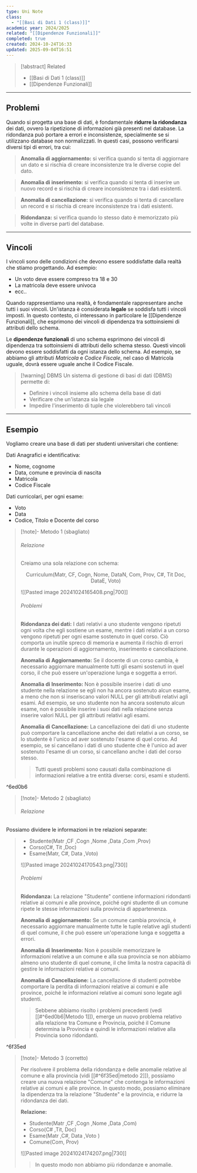 ```yaml
---
type: Uni Note
class:
  - "[[Basi di Dati 1 (class)]]"
academic year: 2024/2025
related: "[[Dipendenze Funzionali]]"
completed: true
created: 2024-10-24T16:33
updated: 2025-09-04T16:51
---
```

>[!abstract] Related
>- [[Basi di Dati 1 (class)]]
>- [[Dipendenze Funzionali]]

---
## Problemi

Quando si progetta una base di dati, è fondamentale **ridurre la ridondanza** dei dati, ovvero la ripetizione di informazioni già presenti nel database. La ridondanza può portare a errori e inconsistenze, specialmente se si utilizzano database non normalizzati. In questi casi, possono verificarsi diversi tipi di errori, tra cui:

>**Anomalia di aggiornamento:** si verifica quando si tenta di aggiornare un dato e si rischia di creare inconsistenze tra le diverse copie del dato.

>**Anomalia di inserimento:** si verifica quando si tenta di inserire un nuovo record e si rischia di creare inconsistenze tra i dati esistenti.

>**Anomalia di cancellazione:** si verifica quando si tenta di cancellare un record e si rischia di creare inconsistenze tra i dati esistenti.

>**Ridondanza:** si verifica quando lo stesso dato è memorizzato più volte in diverse parti del database.

---
## Vincoli

I vincoli sono delle condizioni che devono essere soddisfatte dalla realtà che stiamo progettando. Ad esempio:
- Un voto deve essere compreso tra 18 e 30
- La matricola deve essere univoca
- ecc..

Quando rappresentiamo una realtà, è fondamentale rappresentare anche tutti i suoi vincoli. Un'istanza è considerata **legale** se soddisfa tutti i vincoli imposti. In questo contesto, ci interessano in particolare le [[Dipendenze Funzionali]], che esprimono dei vincoli di dipendenza tra sottoinsiemi di attributi dello schema.

Le **dipendenze funzionali** di uno schema esprimono dei vincoli di dipendenza tra sottoinsiemi di attributi dello schema stesso. Questi vincoli devono essere soddisfatti da ogni istanza dello schema. Ad esempio, se abbiamo gli attributi _Matricola_ e _Codice Fiscale_, nel caso di Matricola uguale, dovrà essere uguale anche il Codice Fiscale.

>[!warning] DBMS
>Un sistema di gestione di basi di dati (DBMS) permette di:
>- Definire i vincoli insieme allo schema della base di dati
>- Verificare che un'istanza sia legale
>- Impedire l'inserimento di tuple che violerebbero tali vincoli

---
## Esempio

Vogliamo creare una base di dati per studenti universitari che contiene:

Dati Anagrafici e identificativa:
- Nome, cognome
- Data, comune e provincia di nascita
- Matricola
- Codice Fiscale

Dati curricolari, per ogni esame:
- Voto
- Data
- Codice, Titolo e Docente del corso

>[!note]- Metodo 1 (sbagliato)
>
>###### Relazione
>
>Creiamo una sola relazione con schema:
>
>$$
>\text{Curriculum}(\text{Matr,\  CF,\   Cogn,\   Nome,\   DataN,\   Com,\   Prov,\  C\#,\  Tit\  Doc,\   DataE,\   Voto})
>$$
>
>![[Pasted image 20241024165408.png|700]]
>
>###### Problemi
>
>**Ridondanza dei dati:** I dati relativi a uno studente vengono ripetuti ogni volta che egli sostiene un esame, mentre i dati relativi a un corso vengono ripetuti per ogni esame sostenuto in quel corso. Ciò comporta un inutile spreco di memoria e aumenta il rischio di errori durante le operazioni di aggiornamento, inserimento e cancellazione.
>
>**Anomalia di Aggiornamento:** Se il docente di un corso cambia, è necessario aggiornare manualmente tutti gli esami sostenuti in quel corso, il che può essere un'operazione lunga e soggetta a errori.
>
>**Anomalia di Inserimento:** Non è possibile inserire i dati di uno studente nella relazione se egli non ha ancora sostenuto alcun esame, a meno che non si inseriscano valori NULL per gli attributi relativi agli esami. Ad esempio, se uno studente non ha ancora sostenuto alcun esame, non è possibile inserire i suoi dati nella relazione senza inserire valori NULL per gli attributi relativi agli esami.
>
>**Anomalia di Cancellazione:** La cancellazione dei dati di uno studente può comportare la cancellazione anche dei dati relativi a un corso, se lo studente è l'unico ad aver sostenuto l'esame di quel corso. Ad esempio, se si cancellano i dati di uno studente che è l'unico ad aver sostenuto l'esame di un corso, si cancellano anche i dati del corso stesso.
>
>>Tutti questi problemi sono causati dalla combinazione di informazioni relative a tre entità diverse: corsi, esami e studenti.

^6ed0b6

>[!note]- Metodo 2 (sbagliato)
>
>###### Relazione
>
Possiamo dividere le informazioni in tre relazioni separate:
>- $\text{Studente}(\text{Matr\ ,CF\ ,Cogn\ ,Nome\ ,Data\ ,Com\ ,Prov})$
>- $\text{Corso}(\text{C\#,\ Tit\ ,Doc})$
>- $\text{Esame}(\text{Matr,\ C\#,\ Data\ ,Voto})$
>
>![[Pasted image 20241024170543.png|730]]
>
>###### Problemi
>
>**Ridondanza:** La relazione "Studente" contiene informazioni ridondanti relative ai comuni e alle province, poiché ogni studente di un comune ripete le stesse informazioni sulla provincia di appartenenza.
>
>**Anomalia di aggiornamento:** Se un comune cambia provincia, è necessario aggiornare manualmente tutte le tuple relative agli studenti di quel comune, il che può essere un'operazione lunga e soggetta a errori.
>
>**Anomalia di Inserimento:** Non è possibile memorizzare le informazioni relative a un comune e alla sua provincia se non abbiamo almeno uno studente di quel comune, il che limita la nostra capacità di gestire le informazioni relative ai comuni.
>
>**Anomalia di Cancellazione:** La cancellazione di studenti potrebbe comportare la perdita di informazioni relative ai comuni e alle province, poiché le informazioni relative ai comuni sono legate agli studenti.
>
>>Sebbene abbiamo risolto i problemi precedenti (vedi [[#^6ed0b6|Metodo 1]]), emerge un nuovo problema relativo alla relazione tra Comune e Provincia, poiché il Comune determina la Provincia e quindi le informazioni relative alla Provincia sono ridondanti.

^6f35ed

>[!note]- Metodo 3 (corretto)
>
>Per risolvere il problema della ridondanza e delle anomalie relative al comune e alla provincia (vidi [[#^6f35ed|metodo 2]]), possiamo creare una nuova relazione "Comune" che contenga le informazioni relative ai comuni e alle province. In questo modo, possiamo eliminare la dipendenza tra la relazione "Studente" e la provincia, e ridurre la ridondanza dei dati.
>
>**Relazione:**
>- $\text{Studente}(\text{Matr\ ,CF\ ,Cogn\ ,Nome\ ,Data\ ,Com})$
>- $\text{Corso}(\text{C\# \ ,Tit,\ Doc})$
>- $\text{Esame}(\text{Matr\ ,C\#,\ Data\ ,Voto\ })$
>- $\text{Comune}(\text{Com,\ Prov})$
>
>![[Pasted image 20241024174207.png|730]]
>
>>In questo modo non abbiamo più ridondanze e anomalie.

